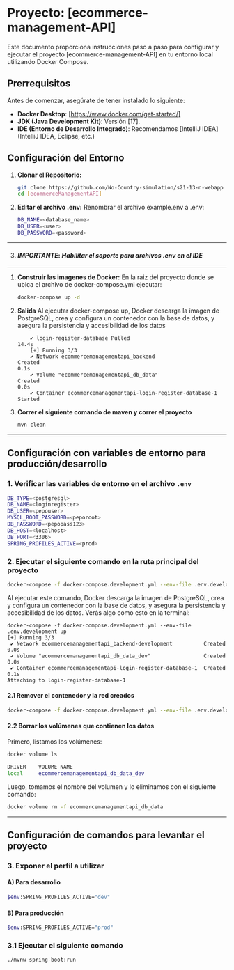 # Proyecto: [ecommerce-management-API]

Este documento proporciona instrucciones paso a paso para configurar y ejecutar el proyecto [ecommerce-management-API] en tu entorno local utilizando Docker Compose.

## Prerrequisitos

Antes de comenzar, asegúrate de tener instalado lo siguiente:

* **Docker Desktop**: [https://www.docker.com/get-started/]
* **JDK (Java Development Kit)**: Versión [17].
* **IDE (Entorno de Desarrollo Integrado)**: Recomendamos [IntelliJ IDEA] (IntelliJ IDEA, Eclipse, etc.)

## Configuración del Entorno

1. **Clonar el Repositorio:** 
    ```bash
    git clone https://github.com/No-Country-simulation/s21-13-n-webapp
    cd [ecommerceManagementAPI]

    ```
2. **Editar el archivo .env:**
    Renombrar el archivo example.env a .env: 
    ```bash
    DB_NAME=<database_name>
    DB_USER=<user>
    DB_PASSWORD=<password>
    ```
___

3. #### ***IMPORTANTE***: *Habilitar el soporte para archivos .env en el IDE*
___ 

1. **Construir las imagenes de Docker:**
    En la raiz del proyecto donde se ubica el archivo de docker-compose.yml ejecutar: 
    ```bash
    docker-compose up -d
    ```

2. **Salida**
    Al ejecutar docker-compose up, Docker descarga la imagen de PostgreSQL, crea y configura un contenedor con la base de datos, y asegura la persistencia y accesibilidad de los datos
    ``` [+] Running 15/1
        ✔ login-register-database Pulled                                                                                                                                                                                  14.4s 
        [+] Running 3/3
        ✔ Network ecommercemanagementapi_backend                      Created                                                                                                                                              0.1s 
        ✔ Volume "ecommercemanagementapi_db_data"                     Created                                                                                                                                              0.0s 
        ✔ Container ecommercemanagementapi-login-register-database-1  Started       
    ```
3. **Correr el siguiente comando de maven y correr el proyecto**
    ```bash
    mvn clean
    ```
***

## Configuración con variables de entorno para producción/desarrollo

### 1. Verificar las variables de entorno en el archivo `.env`

```bash
DB_TYPE=<postgresql>
DB_NAME=<loginregister>
DB_USER=<pepouser>
MYSQL_ROOT_PASSWORD=<peporoot>
DB_PASSWORD=<pepopass123>
DB_HOST=<localhost>
DB_PORT=<3306>
SPRING_PROFILES_ACTIVE=<prod>
```

### 2. Ejecutar el siguiente comando en la ruta principal del proyecto

```bash
docker-compose -f docker-compose.development.yml --env-file .env.development up
```

Al ejecutar este comando, Docker descarga la imagen de PostgreSQL, crea y configura un contenedor con la base de datos, y asegura la persistencia y accesibilidad de los datos. Verás algo como esto en la terminal:

```
docker-compose -f docker-compose.development.yml --env-file .env.development up
[+] Running 3/3
 ✔ Network ecommercemanagementapi_backend-development          Created                                                                                                                                                                                           0.0s 
 ✔ Volume "ecommercemanagementapi_db_data_dev"                 Created                                                                                                                                                                                           0.0s 
 ✔ Container ecommercemanagementapi-login-register-database-1  Created                                                                                                                                                                                           0.1s 
Attaching to login-register-database-1
```

#### 2.1 Remover el contenedor y la red creados

```bash
docker-compose -f docker-compose.development.yml --env-file .env.development down
```

#### 2.2 Borrar los volúmenes que contienen los datos

Primero, listamos los volúmenes:

```bash
docker volume ls

DRIVER    VOLUME NAME
local     ecommercemanagementapi_db_data_dev
```

Luego, tomamos el nombre del volumen y lo eliminamos con el siguiente comando:

```bash
docker volume rm -f ecommercemanagementapi_db_data
```

---

## Configuración de comandos para levantar el proyecto

### 3. Exponer el perfil a utilizar

#### A) Para desarrollo

```bash
$env:SPRING_PROFILES_ACTIVE="dev"
```

#### B) Para producción

```bash
$env:SPRING_PROFILES_ACTIVE="prod"
```

### 3.1 Ejecutar el siguiente comando

```bash
./mvnw spring-boot:run
```

